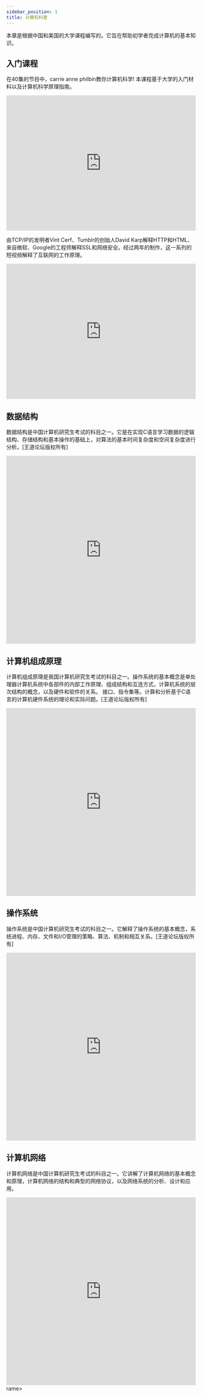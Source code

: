 ```yaml
---
sidebar_position: 1
title: 计算机科普
---
```


本章是根据中国和美国的大学课程编写的。它旨在帮助初学者完成计算机的基本知识。


## 入门课程

在40集的节目中，carrie anne philbin教你计算机科学! 本课程基于大学的入门材料以及计算机科学原理指南。

<iframe src="https://www.youtube.com/embed/tpIctyqH29Q?list=PL8dPuuaLjXtNlUrzyH5r6jN9ulIgZBpdo" width="100%" height="360" frameborder="no" scrolling="no" allowfullscreen="allowfullscreen"> </iframe>


由TCP/IP的发明者Vint Cerf、Tumblr的创始人David Karp解释HTTP和HTML、来自微软、Google的工程师解释SSL和网络安全。经过两年的制作，这一系列的短视频解释了互联网的工作原理。

<iframe  src="https://www.youtube.com/embed/Dxcc6ycZ73M?list=PLzdnOPI1iJNfMRZm5DDxco3UdsFegvuB7" width="100%" height="360" frameborder="no" scrolling="no" allowfullscreen="allowfullscreen"> </iframe>


## 数据结构

数据结构是中国计算机研究生考试的科目之一。它是在实现C语言学习数据的逻辑结构、存储结构和基本操作的基础上，对算法的基本时间复杂度和空间复杂度进行分析。[王道论坛版权所有]

<iframe src="https://player.bilibili.com/player.html?aid=92191094&bvid=BV1b7411N798&cid=235888729&page=1&danmaku=0" allowfullscreen="allowfullscreen" width="100%" height="500" scrolling="no" frameborder="0" sandbox="allow-top-navigation allow-same-origin allow-forms allow-scripts"></iframe>

## 计算机组成原理

计算机组成原理是我国计算机研究生考试的科目之一。操作系统的基本概念是单处理器计算机系统中各部件的内部工作原理、组成结构和互连方式，计算机系统的层次结构的概念，以及硬件和软件的关系。 接口、指令集等。计算和分析基于C语言的计算机硬件系统的理论和实际问题。[王道论坛版权所有]

<iframe src="https://player.bilibili.com/player.html?aid=70211798&bvid=BV1BE411D7ii&cid=235889864&page=1&danmaku=0" allowfullscreen="allowfullscreen" width="100%" height="500" scrolling="no" frameborder="0" sandbox="allow-top-navigation allow-same-origin allow-forms allow-scripts"></iframe>

## 操作系统

操作系统是中国计算机研究生考试的科目之一。它解释了操作系统的基本概念，系统进程、内存、文件和I/O管理的策略、算法、机制和相互关系。[王道论坛版权所有]

<iframe src="https://player.bilibili.com/player.html?aid=70156862&bvid=BV1YE411D7nH&cid=235890180&page=1&danmaku=0" allowfullscreen="allowfullscreen" width="100%" height="500" scrolling="no" frameborder="0" sandbox="allow-top-navigation allow-same-origin allow-forms allow-scripts"></iframe>

## 计算机网络

计算机网络是中国计算机研究生考试的科目之一。它讲解了计算机网络的基本概念和原理，计算机网络的结构和典型的网络协议，以及网络系统的分析、设计和应用。

<iframe src="https://player.bilibili.com/player.html?aid=70228743&bvid=BV19E411D78Q&cid=121579556&page=1&danmaku=0" allowfullscreen="allowfullscreen" width="100%" height="500" scrolling="no" frameborder="0" sandbox="allow-top-navigation allow-same-origin allow-forms allow-scripts"></iframe>
rame>